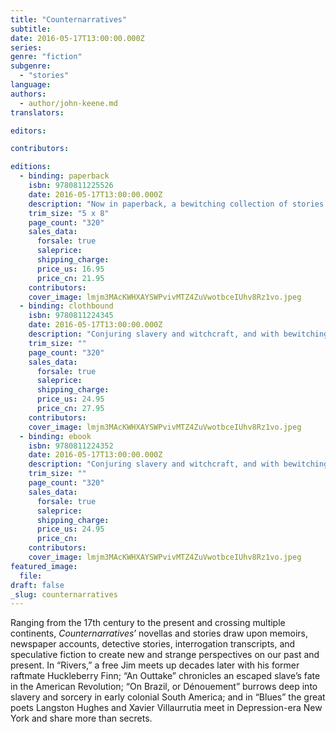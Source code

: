 ```yaml
---
title: "Counternarratives"
subtitle:
date: 2016-05-17T13:00:00.000Z
series:
genre: "fiction"
subgenre:
  - "stories"
language:
authors:
  - author/john-keene.md
translators:

editors:

contributors:

editions:
  - binding: paperback
    isbn: 9780811225526
    date: 2016-05-17T13:00:00.000Z
    description: "Now in paperback, a bewitching collection of stories and novellas that are “suspenseful, thought-provoking, mystical, and haunting” (Publishers Weekly) "
    trim_size: "5 x 8"
    page_count: "320"
    sales_data:
      forsale: true
      saleprice:
      shipping_charge:
      price_us: 16.95
      price_cn: 21.95
    contributors:
    cover_image: lmjm3MAcKWHXAYSWPvivMTZ4ZuVwotbceIUhv8Rz1vo.jpeg
  - binding: clothbound
    isbn: 9780811224345
    date: 2016-05-17T13:00:00.000Z
    description: "Conjuring slavery and witchcraft, and with bewitching powers all its own, _Counternarratives_ continually spins history—and storytelling—on its head "
    trim_size: ""
    page_count: "320"
    sales_data:
      forsale: true
      saleprice:
      shipping_charge:
      price_us: 24.95
      price_cn: 27.95
    contributors:
    cover_image: lmjm3MAcKWHXAYSWPvivMTZ4ZuVwotbceIUhv8Rz1vo.jpeg
  - binding: ebook
    isbn: 9780811224352
    date: 2016-05-17T13:00:00.000Z
    description: "Conjuring slavery and witchcraft, and with bewitching powers all its own, _Counternarratives_ continually spins history—and storytelling—on its head "
    trim_size: ""
    page_count: "320"
    sales_data:
      forsale: true
      saleprice:
      shipping_charge:
      price_us: 24.95
      price_cn:
    contributors:
    cover_image: lmjm3MAcKWHXAYSWPvivMTZ4ZuVwotbceIUhv8Rz1vo.jpeg
featured_image:
  file:
draft: false
_slug: counternarratives
---
```


Ranging from the 17th century to the present and crossing multiple continents, _Counternarratives_’ novellas and stories draw upon memoirs, newspaper accounts, detective stories, interrogation transcripts, and speculative fiction to create new and strange perspectives on our past and present. In “Rivers,” a free Jim meets up decades later with his former raftmate Huckleberry Finn; “An Outtake” chronicles an escaped slave’s fate in the American Revolution; “On Brazil, or Dénouement” burrows deep into slavery and sorcery in early colonial South America; and in “Blues” the great poets Langston Hughes and Xavier Villaurrutia meet in Depression-era New York and share more than secrets.

